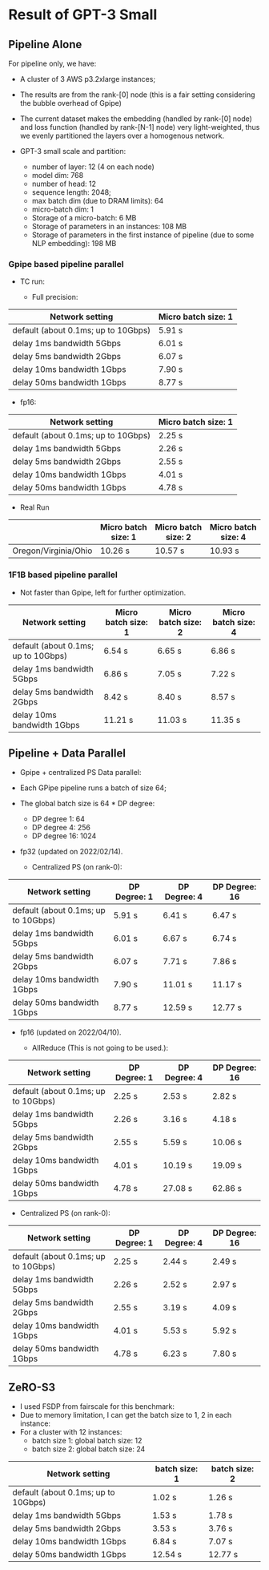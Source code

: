 # Result of GPT-3 Small  

## Pipeline Alone

For pipeline only, we have:

- A cluster of 3 AWS p3.2xlarge instances;

- The results are from the rank-[0] node (this is a fair setting considering the bubble overhead of Gpipe)

- The current dataset makes the embedding (handled by rank-[0] node) and loss function (handled by rank-[N-1] node) very light-weighted, thus we evenly partitioned the layers over a homogenous network.
   
- GPT-3 small scale and partition:

  - number of layer: 12 (4 on each node) 
  - model dim: 768
  - number of head: 12
  - sequence length: 2048;
  - max batch dim (due to DRAM limits): 64
  - micro-batch dim: 1 
  - Storage of a micro-batch: 6 MB 
  - Storage of parameters in an instances: 108 MB
  - Storage of parameters in the first instance of pipeline (due to some NLP embedding): 198 MB

### Gpipe based pipeline parallel 

- TC run:

  - Full precision:

| Network setting                     | Micro batch size: 1 | 
|-------------------------------------|---------------------|
| default (about 0.1ms; up to 10Gbps) | 5.91 s              |
| delay 1ms  bandwidth 5Gbps          | 6.01 s              | 
| delay 5ms  bandwidth 2Gbps          | 6.07 s              | 
| delay 10ms  bandwidth 1Gbps         | 7.90 s              | 
| delay 50ms  bandwidth 1Gbps         | 8.77 s              | 

  - fp16:

| Network setting                     | Micro batch size: 1 | 
|-------------------------------------|---------------------|
| default (about 0.1ms; up to 10Gbps) | 2.25 s              |
| delay 1ms  bandwidth 5Gbps          | 2.26 s              | 
| delay 5ms  bandwidth 2Gbps          | 2.55 s              | 
| delay 10ms  bandwidth 1Gbps         | 4.01 s              | 
| delay 50ms  bandwidth 1Gbps         | 4.78 s              | 


- Real Run

|                      | Micro batch size: 1 | Micro batch size: 2 | Micro batch size: 4 |
|----------------------|---------------------|---------------------|---------------------|
| Oregon/Virginia/Ohio | 10.26 s             | 10.57 s             | 10.93 s             |

### 1F1B based pipeline parallel 
- Not faster than Gpipe, left for further optimization.

| Network setting                     | Micro batch size: 1 | Micro batch size: 2 | Micro batch size: 4 |
|-------------------------------------|---------------------|---------------------|---------------------|
| default (about 0.1ms; up to 10Gbps) | 6.54 s              | 6.65 s              | 6.86 s              |
| delay 1ms  bandwidth 5Gbps          | 6.86 s              | 7.05 s              | 7.22 s              |
| delay 5ms  bandwidth 2Gbps          | 8.42 s              | 8.40 s              | 8.57 s              |
| delay 10ms  bandwidth 1Gbps         | 11.21 s             | 11.03 s             | 11.35 s             |



## Pipeline + Data Parallel

- Gpipe + centralized PS Data parallel:
- Each GPipe pipeline runs a batch of size 64;
- The global batch size is 64 * DP degree:
  - DP degree 1: 64
  - DP degree 4: 256
  - DP degree 16: 1024
- fp32 (updated on 2022/02/14).

  - Centralized PS (on rank-0):

| Network setting                     | DP Degree: 1 | DP Degree: 4 | DP Degree: 16 |
|-------------------------------------|--------------|--------------|---------------|
| default (about 0.1ms; up to 10Gbps) | 5.91 s       | 6.41 s       | 6.47 s        |
| delay 1ms  bandwidth 5Gbps          | 6.01 s       | 6.67 s       | 6.74 s        |
| delay 5ms  bandwidth 2Gbps          | 6.07 s       | 7.71 s       | 7.86 s        |
| delay 10ms  bandwidth 1Gbps         | 7.90 s       | 11.01 s      | 11.17 s       |
| delay 50ms  bandwidth 1Gbps         | 8.77 s       | 12.59 s      | 12.77 s       |

- fp16 (updated on 2022/04/10).
  
  - AllReduce (This is not going to be used.):
  
| Network setting                     | DP Degree: 1 | DP Degree: 4 | DP Degree: 16 |
|-------------------------------------|--------------|--------------|---------------|
| default (about 0.1ms; up to 10Gbps) | 2.25 s       | 2.53 s       | 2.82 s        |
| delay 1ms  bandwidth 5Gbps          | 2.26 s       | 3.16 s       | 4.18 s        |
| delay 5ms  bandwidth 2Gbps          | 2.55 s       | 5.59 s       | 10.06 s       |
| delay 10ms  bandwidth 1Gbps         | 4.01 s       | 10.19 s      | 19.09 s       |
| delay 50ms  bandwidth 1Gbps         | 4.78 s       | 27.08 s      | 62.86 s       |

  - Centralized PS (on rank-0):
  
| Network setting                     | DP Degree: 1 | DP Degree: 4 | DP Degree: 16 |
|-------------------------------------|--------------|--------------|---------------|
| default (about 0.1ms; up to 10Gbps) | 2.25 s       | 2.44 s       | 2.49 s        |
| delay 1ms  bandwidth 5Gbps          | 2.26 s       | 2.52 s       | 2.97 s        |
| delay 5ms  bandwidth 2Gbps          | 2.55 s       | 3.19 s       | 4.09 s        |
| delay 10ms  bandwidth 1Gbps         | 4.01 s       | 5.53 s       | 5.92 s        |
| delay 50ms  bandwidth 1Gbps         | 4.78 s       | 6.23 s       | 7.80 s        |

## ZeRO-S3 

- I used FSDP from fairscale for this benchmark:
- Due to memory limitation, I can get the batch size to 1, 2 in each instance:
- For a cluster with 12 instances:  
  - batch size 1: global batch size: 12
  - batch size 2: global batch size: 24


| Network setting                      | batch size: 1 | batch size: 2 | 
|--------------------------------------|---------------|---------------|
| default (about 0.1ms; up to 10Gbps)  | 1.02 s        | 1.26 s        | 
| delay 1ms  bandwidth 5Gbps           | 1.53 s        | 1.78 s        |
| delay 5ms  bandwidth 2Gbps           | 3.53 s        | 3.76 s        | 
| delay 10ms  bandwidth 1Gbps          | 6.84 s        | 7.07 s        |
| delay 50ms bandwidth 1Gbps           | 12.54 s       | 12.77 s       |
